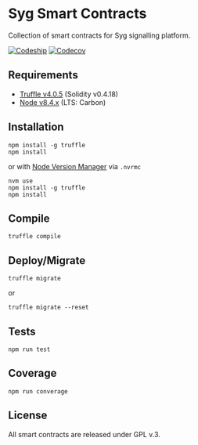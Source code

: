 Syg Smart Contracts
======================

Collection of smart contracts for Syg signalling platform.

[![Codeship](https://img.shields.io/codeship/b1ae13e0-e322-0135-57dc-5e586c006d0a/master.svg?style=flat-square)](https://app.codeship.com/projects/268383)
[![Codecov](https://img.shields.io/codecov/c/github/sygplatform/syg-contracts/master.svg?style=flat-square)](https://codecov.io/gh/sygplatform/syg-contracts)

## Requirements

- [Truffle v4.0.5](https://github.com/trufflesuite/truffle) (Solidity v0.4.18)
- [Node v8.4.x](https://nodejs.org/en/blog/release/v8.9.4/) (LTS: Carbon)

## Installation

```
npm install -g truffle
npm install
```

or with [Node Version Manager](https://github.com/creationix/nvm) via `.nvrmc`

```
nvm use
npm install -g truffle
npm install
```

## Compile
```
truffle compile
```

## Deploy/Migrate

```
truffle migrate
```
or
```
truffle migrate --reset
```

## Tests

```
npm run test
```

## Coverage

```
npm run converage
```

## License

All smart contracts are released under GPL v.3.
